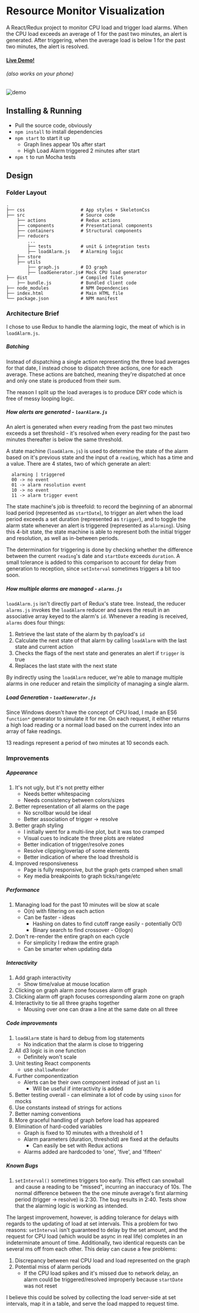 # Resource Monitor Visualization
A React/Redux project to monitor CPU load and trigger load alarms. When the CPU load exceeds an average of 1 for the past
two minutes, an alert is generated. After triggering, when the average load is below 1 for the past two minutes,
the alert is resolved.

#### [Live Demo!](https://johnbartos.github.io/Resource-Monitor-Visualization/)
###### (also works on your phone)

![demo](https://i.imgur.com/wDM0wIp.png)

## Installing & Running
- Pull the source code, obviously
- `npm install` to install dependencies
- `npm start` to start it up
    - Graph lines appear 10s after start
    - High Load Alarm triggered 2 minutes after start
- `npm t` to run Mocha tests

## Design

### Folder Layout
    .
    ├── css                     # App styles + SkeletonCss
    ├── src                     # Source code
        ├── actions             # Redux actions
        ├── components          # Presentational components
        ├── containers          # Structural components
        ├── reducers
            ...
            ├── tests           # unit & integration tests
            ├── loadAlarm.js    # Alarming logic
        ├── store
        ├── utils
            ├── graph.js        # D3 graph
            ├── loadGenerator.js# Mock CPU load generator
    ├── dist                    # Compiled files
        ├── bundle.js           # Bundled client code
    ├── node_modules            # NPM Dependencies
    ├── index.html              # Main HTML file
    └── package.json            # NPM manifest

### Architecture Brief
I chose to use Redux to handle the alarming logic, the meat of which is in `loadAlarm.js`.

##### Batching
Instead of dispatching a single action representing the three load averages for that date, I instead chose to dispatch
three actions, one for each average. These actions are batched, meaning they're dispatched at once and only one state
is produced from their sum.

The reason I split up the load averages is to produce DRY code which is free of messy looping logic.

##### How alerts are generated - `loarAlarm.js`
An alert is generated when every reading from the past two minutes exceeds a set threshold - it's resolved when every reading
for the past two minutes thereafter is below the same threshold.

A state machine (`loadAlarm.js`) is used to determine the state of the alarm based on it's previous state and the input of a `reading`,
which has a time and a value. There are 4 states, two of which generate an alert:

      alarming | triggered
      00 -> no event
      01 -> alarm resolution event
      10 -> no event
      11 -> alarm trigger event

The state machine's job is threefold: to record the beginning of an abnormal load period (represented as `startDate`),
to trigger an alert when the load period exceeds a set duration (represented as `trigger`), and to toggle the alarm state
whenever an alert is triggered (represented as `alarming`).
Using this 4-bit state, the state machine is able to represent both the initial trigger and resolution, as well as in-between
periods.

The determination for triggering is done by checking whether the difference between the current `reading`'s date and
`startDate` exceeds `duration`. A small tolerance is added to this comparison to account for delay from generation to
 reception, since `setInterval` sometimes triggers a bit too soon.

##### How multiple alarms are managed - `alarms.js`
`loadAlarm.js` isn't directly part of Redux's state tree. Instead, the reducer `alarms.js` invokes the `loadAlarm`
reducer and saves the result in an associative array keyed to the alarm's `id`. Whenever a reading is received, `alarms`
does four things:

1. Retrieve the last state of the alarm by th payload's `id`
2. Calculate the next state of that alarm by calling `loadAlarm` with the last state and current action
3. Checks the flags of the next state and generates an alert if `trigger` is true
4. Replaces the last state with the next state

By indirectly using the `loadAlarm` reducer, we're able to manage multiple alarms in one reducer and retain the simplicity
of managing a single alarm.

##### Load Generation - `loadGenerator.js`
Since Windows doesn't have the concept of CPU load, I made an ES6 `function*` generator to simulate it for me. On each
request, it either returns a high load reading or a normal load based on the current index into an array of fake readings.

13 readings represent a period of two minutes at 10 seconds each.


### Improvements
##### Appearance
1. It's not ugly, but it's not pretty either
    - Needs better whitespacing
    - Needs consistency between colors/sizes
2. Better representation of all alarms on the page
    - No scrollbar would be ideal
    - Better association of trigger -> resolve
3. Better graph styling
    - I initially went for a multi-line plot, but it was too cramped
    - Visual cues to indicate the three plots are related
    - Better indication of trigger/resolve zones
    - Resolve clipping/overlap of some elements
    - Better indication of where the load threshold is
4. Improved responsiveness
    - Page is fully responsive, but the graph gets cramped when small
    - Key media breakpoints to graph ticks/range/etc

##### Performance
1. Managing load for the past 10 minutes will be slow at scale
    - O(n) with filtering on each action
    - Can be faster - ideas
        - Hashing on dates to find cutoff range easily - potentially O(1)
        - Binary search to find crossover - O(logn)
2. Don't re-render the entire graph on each cycle
    - For simplicity I redraw the entire graph
    - Can be smarter when updating data

##### Interactivity
1. Add graph interactivity
    - Show time/value at mouse location
2. Clicking on graph alarm zone focuses alarm off graph
3. Clicking alarm off graph focuses corresponding alarm zone on graph
4. Interactivity to tie all three graphs together
    - Mousing over one can draw a line at the same date on all three

##### Code improvements
1. `loadAlarm` state is hard to debug from log statements
    - No indication that the alarm is close to triggering
2. All d3 logic is in one function
    - Definitely won't scale
4. Unit testing React components
    - use `shallowRender`
5. Further componentization
    - Alerts can be their own component instead of just an `li`
        - Will be useful if interactivity is added
5. Better testing overall - can eliminate a lot of code by using `sinon` for mocks
6. Use constants instead of strings for actions
7. Better naming conventions
8. More graceful handling of graph before load has appeared
9. Elimination of hard-coded variables
    - Graph is fixed to 10 minutes with a threshold of 1
    - Alarm parameters (duration, threshold) are fixed at the defaults
        - Can easily be set with Redux actions
    - Alarms added are hardcoded to 'one', 'five', and 'fifteen'

##### Known Bugs
1. `setInterval()` sometimes triggers too early. This effect can snowball and cause a reading to be "missed", incurring an inaccuracy of 10s. The normal difference between the the one minute average's first alarming period (trigger -> resolve) is 2:30. The bug results in 2:40. Tests show that the alarming logic is working as intended.


The largest improvement, however, is adding tolerance for delays with regards to the updating of load at
set intervals. This a problem for two reasons: `setInterval` isn't guaranteed to delay by the set amount, and the request
for CPU load (which would be async in real life) completes in an indeterminate amount of time. Additionally,
two identical requests can be several ms off from each other. This delay can cause a few
problems:

1. Discrepancy between real CPU load and load represented on the graph
2. Potential miss of alarm periods
    - If the CPU load spikes and it's missed due to network delay, an alarm could be triggered/resolved improperly
    because `startDate` was not reset

I believe this could be solved by collecting the load server-side at set intervals, map it in a table, and serve the load
mapped to request time.



